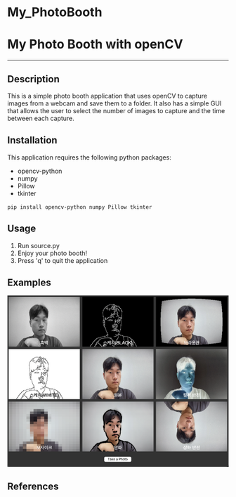 # My_PhotoBooth
# My Photo Booth with openCV

--- 

## Description

This is a simple photo booth application that uses openCV to capture images from a webcam and save them to a folder. It also has a simple GUI that allows the user to select the number of images to capture and the time between each capture.

## Installation

This application requires the following python packages:

* opencv-python
* numpy
* Pillow
* tkinter

```angular2html
pip install opencv-python numpy Pillow tkinter
```

## Usage

1. Run source.py
2. Enjoy your photo booth!
3. Press 'q' to quit the application

## Examples
![예시](./screenshot.png)

## References

